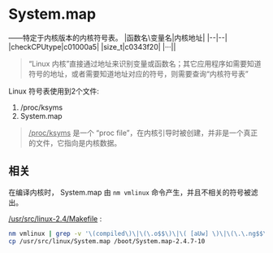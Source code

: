 # System.map
——特定于内核版本的内核符号表。
|函数名\变量名|内核地址|
|--|--|
|checkCPUtype|c01000a5|
|size_t|c0343f20|
|···||

> “Linux 内核”直接通过地址来识别变量或函数名；其它应用程序如需要知道符号的地址，或者需要知道地址对应的符号，则需要查询“内核符号表”

Linux 符号表使用到2个文件:
1. /proc/ksyms
2. System.map

> <u>/proc/ksyms</u> 是一个 “proc file”，在内核引导时被创建，并非是一个真正的文件，它指向是内核数据。

## 相关
在编译内核时， System.map 由 `nm vmlinux` 命令产生，并且不相关的符号被滤出。

<u>/usr/src/linux-2.4/Makefile</u> :
```sh
nm vmlinux | grep -v '\(compiled\)\|\(\.o$$\)\|\( [aUw] \)\|\(\.\.ng$$\)\|\(LASH[RL]DI\)' | sort > System.map
cp /usr/src/linux/System.map /boot/System.map-2.4.7-10
```